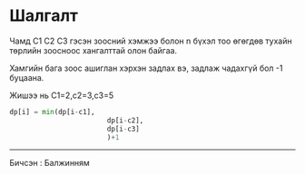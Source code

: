 # Шалгалт

Чамд C1 C2 C3 гэсэн зоосний хэмжээ болон n бүхэл тоо өгөгдөв тухайн төрлийн зоосноос хангалттай олон байгаа.

Хамгийн бага зоос ашиглан хэрхэн задлах вэ, задлаж чадахгүй бол -1 буцаана.

Жишээ нь C1=2,c2=3,c3=5

```python
dp[i] = min(dp[i-c1],
						dp[i-c2],
						dp[i-c3]
						)+1
```
-------------------------------------------------------------------------------------------------------------------------------------------------------------------
Бичсэн : Балжинням
